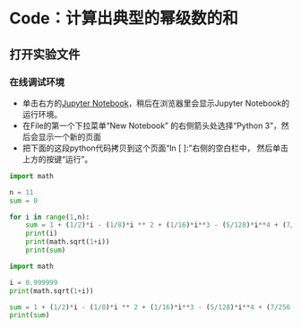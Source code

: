 # Code：计算出典型的幂级数的和

## 打开实验文件

### 在线调试环境

- 单击右方的[Jupyter Notebook](https://mybinder.org/v2/gh/ipython/ipython-in-depth/master?filepath=binder/Index.ipynb)，稍后在浏览器里会显示Jupyter Notebook的运行环境。
- 在File的第一个下拉菜单“New Notebook” 的右侧箭头处选择“Python 3”，然后会显示一个新的页面
- 把下面的这段python代码拷贝到这个页面“In [ ]:”右侧的空白栏中， 然后单击上方的按键“运行”。

```python
import math

n = 11
sum = 0

for i in range(1,n):
    sum = 1 + (1/2)*i - (1/8)*i ** 2 + (1/16)*i**3 - (5/128)*i**4 + (7/256)*i**5 - (27/1024)*i**6
    print(i)
    print(math.sqrt(1+i))
    print(sum)
```

```python
import math

i = 0.999999
print(math.sqrt(1+i))

sum = 1 + (1/2)*i - (1/8)*i ** 2 + (1/16)*i**3 - (5/128)*i**4 + (7/256)*i**5 +  - (27/1024)*i**6
print(sum)
```